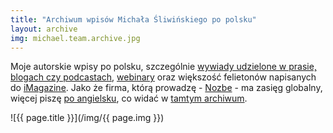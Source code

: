 ```yaml
---
title: "Archiwum wpisów Michała Śliwińskiego po polsku"
layout: archive
img: michael.team.archive.jpg
---
```


Moje autorskie wpisy po polsku, szczególnie [wywiady udzielone w prasie, blogach czy podcastach](/pl/gosc), [webinary](/pl/webinar) oraz większość felietonów napisanych do [iMagazine](/pl/imagazine). Jako że firma, którą prowadzę - [Nozbe](https://nozbe.com/) - ma zasięg globalny, więcej piszę [po angielsku](/), co widać w [tamtym archiwum](/archive).

![{{ page.title }}](/img/{{ page.img }})
